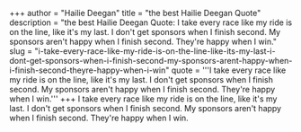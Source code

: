 +++
author = "Hailie Deegan"
title = "the best Hailie Deegan Quote"
description = "the best Hailie Deegan Quote: I take every race like my ride is on the line, like it's my last. I don't get sponsors when I finish second. My sponsors aren't happy when I finish second. They're happy when I win."
slug = "i-take-every-race-like-my-ride-is-on-the-line-like-its-my-last-i-dont-get-sponsors-when-i-finish-second-my-sponsors-arent-happy-when-i-finish-second-theyre-happy-when-i-win"
quote = '''I take every race like my ride is on the line, like it's my last. I don't get sponsors when I finish second. My sponsors aren't happy when I finish second. They're happy when I win.'''
+++
I take every race like my ride is on the line, like it's my last. I don't get sponsors when I finish second. My sponsors aren't happy when I finish second. They're happy when I win.
